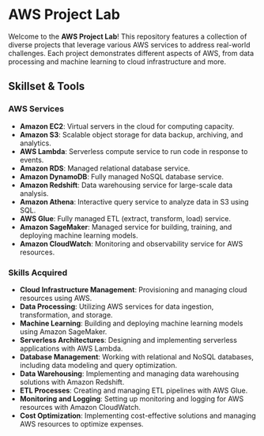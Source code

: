 # AWS Project Lab
Welcome to the **AWS Project Lab**! This repository features a collection of diverse projects that leverage various AWS services to address real-world challenges. Each project demonstrates different aspects of AWS, from data processing and machine learning to cloud infrastructure and more.

## Skillset & Tools

### AWS Services
- **Amazon EC2**: Virtual servers in the cloud for computing capacity.
- **Amazon S3**: Scalable object storage for data backup, archiving, and analytics.
- **AWS Lambda**: Serverless compute service to run code in response to events.
- **Amazon RDS**: Managed relational database service.
- **Amazon DynamoDB**: Fully managed NoSQL database service.
- **Amazon Redshift**: Data warehousing service for large-scale data analysis.
- **Amazon Athena**: Interactive query service to analyze data in S3 using SQL.
- **AWS Glue**: Fully managed ETL (extract, transform, load) service.
- **Amazon SageMaker**: Managed service for building, training, and deploying machine learning models.
- **Amazon CloudWatch**: Monitoring and observability service for AWS resources.

### Skills Acquired
- **Cloud Infrastructure Management**: Provisioning and managing cloud resources using AWS.
- **Data Processing**: Utilizing AWS services for data ingestion, transformation, and storage.
- **Machine Learning**: Building and deploying machine learning models using Amazon SageMaker.
- **Serverless Architectures**: Designing and implementing serverless applications with AWS Lambda.
- **Database Management**: Working with relational and NoSQL databases, including data modeling and query optimization.
- **Data Warehousing**: Implementing and managing data warehousing solutions with Amazon Redshift.
- **ETL Processes**: Creating and managing ETL pipelines with AWS Glue.
- **Monitoring and Logging**: Setting up monitoring and logging for AWS resources with Amazon CloudWatch.
- **Cost Optimization**: Implementing cost-effective solutions and managing AWS resources to optimize expenses.

